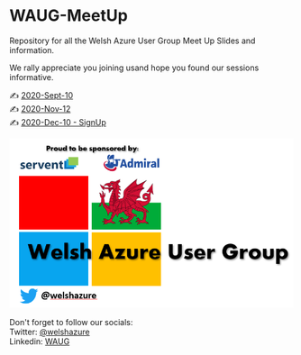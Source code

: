 # WAUG-MeetUp

Repository for all the Welsh Azure User Group Meet Up Slides and information.

We rally appreciate you joining usand hope you found our sessions informative.

✍️ [2020-Sept-10](2020-Sept-10/README.md) </br>
✍️ [2020-Nov-12](2020-Nov-12/README.md)</br>
✍️ [2020-Dec-10 - SignUp](https://www.meetup.com/MSFT-Stack/events/274527172/)</br>

![Logo](logo.PNG)

Don't forget to follow our socials: </br>
Twitter: [@welshazure](http://www.twitter.com/welshazure) </br>
Linkedin: [WAUG](https://www.linkedin.com/groups/13866357/)